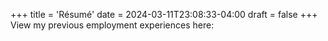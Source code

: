 +++
title = 'Résumé'
date = 2024-03-11T23:08:33-04:00
draft = false
+++
View my previous employment experiences here: